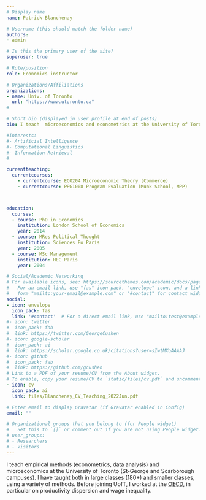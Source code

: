 ```yaml
---
# Display name
name: Patrick Blanchenay

# Username (this should match the folder name)
authors:
- admin

# Is this the primary user of the site?
superuser: true

# Role/position
role: Economics instructor

# Organizations/Affiliations
organizations:
- name: Univ. of Toronto
  url: "https://www.utoronto.ca"
#

# Short bio (displayed in user profile at end of posts)
bio: I teach  microeconomics and econometrics at the University of Toronto.

#interests:
#- Artificial Intelligence
#- Computational Linguistics
#- Information Retrieval
#

currentteaching:
  currentcourses:
    - currentcourse: ECO204 Microeconomic Theory (Commerce)
    - currentcourse: PPG1008 Program Evaluation (Munk School, MPP)



education:
  courses:
  - course: PhD in Economics
    institution: London School of Economics
    year: 2014
  - course: MRes Political Thought
    institution: Sciences Po Paris
    year: 2005
  - course: MSc Management
    institution: HEC Paris
    year: 2004

# Social/Academic Networking
# For available icons, see: https://sourcethemes.com/academic/docs/page-builder/#icons
#   For an email link, use "fas" icon pack, "envelope" icon, and a link in the
#   form "mailto:your-email@example.com" or "#contact" for contact widget.
social:
- icon: envelope
  icon_pack: fas
  link: '#contact'  # For a direct email link, use "mailto:test@example.org".
#- icon: twitter
#  icon_pack: fab
#  link: https://twitter.com/GeorgeCushen
#- icon: google-scholar
#  icon_pack: ai
#  link: https://scholar.google.co.uk/citations?user=sIwtMXoAAAAJ
#- icon: github
#  icon_pack: fab
#  link: https://github.com/gcushen
# Link to a PDF of your resume/CV from the About widget.
# To enable, copy your resume/CV to `static/files/cv.pdf` and uncomment the lines below.
- icon: cv
  icon_pack: ai
  link: files/Blanchenay_CV_Teaching_2022Jun.pdf

# Enter email to display Gravatar (if Gravatar enabled in Config)
email: ""

# Organizational groups that you belong to (for People widget)
#   Set this to `[]` or comment out if you are not using People widget.  
# user_groups:
# - Researchers
# - Visitors
---
```

I teach empirical methods (econometrics, data analysis) and microeconomics at the University of Toronto (St-George and Scarborough campuses).  I have taught both in large classes (180+) and smaller classes, using a variety of methods. Before joining UofT, I worked at the [OECD](https://www.oecd.org), in particular on productivity dispersion and wage inequality.
